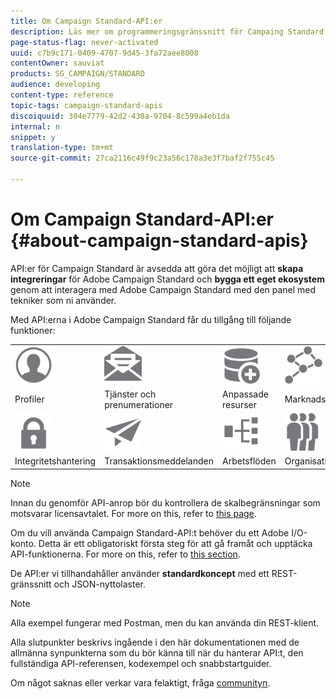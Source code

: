 ```yaml
---
title: Om Campaign Standard-API:er
description: Läs mer om programmeringsgränssnitt för Campaing Standard.
page-status-flag: never-activated
uuid: c7b9c171-0409-4707-9d45-3fa72aee8008
contentOwner: sauviat
products: SG_CAMPAIGN/STANDARD
audience: developing
content-type: reference
topic-tags: campaign-standard-apis
discoiquuid: 304e7779-42d2-430a-9704-8c599a4eb1da
internal: n
snippet: y
translation-type: tm+mt
source-git-commit: 27ca2116c49f9c23a56c178a3e3f7baf2f755c45

---
```



# Om Campaign Standard-API:er {#about-campaign-standard-apis}

API:er för Campaign Standard är avsedda att göra det möjligt att **skapa integreringar** för Adobe Campaign Standard och **bygga ett eget ekosystem** genom att interagera med Adobe Campaign Standard med den panel med tekniker som ni använder.

Med API:erna i Adobe Campaign Standard får du tillgång till följande funktioner:

<table>
<tr>
    <td valign="top">
        <a href="../../api/using/retrieving-profiles.md"><img width="60px" alt="villkor" src="assets/icon_profile.svg"/></a>
    </td>
    <td valign="top">
        <a href="../../api/using/creating-a-service.md"><img width="60px" alt="villkor" src="assets/icon_services.svg"/></a>
    </td>
    <td valign="top">
        <a href="../../api/using/interacting-with-custom-resources.md"><img width="60px" alt="villkor" src="assets/icon_customresources.svg"/></a>
    </td>
    <td valign="top">
        <a href="../../api/using/interacting-with-marketing-history.md"><img width="60px" alt="villkor" src="assets/icon_marketinghistory.svg"/></a>
    </td>
</tr>
<tr>
<td>Profiler</td>
<td>Tjänster och prenumerationer</td>
<td>Anpassade resurser</td>
<td>Marknadshistorik</td>
</tr>
<tr>
    <td valign="top">
        <a href="../../api/using/creating-a-privacy-request.md"><img width="60px" alt="villkor" src="assets/icon_privacy.svg"/></a>
    </td>
    <td valign="top">
        <a href="../../api/using/managing-transactional-messages.md"><img width="60px" alt="villkor" src="assets/icon_transactionalmessage.svg"/></a>
    </td>
    <td valign="top">
        <a href="../../api/using/controlling-a-workflow.md"><img width="60px" alt="villkor" src="assets/icon_workflows.svg"/></a>
    </td>
    <td valign="top">
        <a href="../../api/using/retrieving-an-organizational-unit.md"><img width="60px" alt="villkor" src="assets/icon_units.svg"/></a>
    </td>
</tr>
<tr>
<td>Integritetshantering</td>
<td>Transaktionsmeddelanden</td>
<td>Arbetsflöden</td>
<td>Organisationsenheter</td>
</td>
</table>

>[!NOTE]
>
>Innan du genomför API-anrop bör du kontrollera de skalbegränsningar som motsvarar licensavtalet. For more on this, refer to [this page](https://helpx.adobe.com/legal/product-descriptions/campaign-standard.html#ITInfrastructureResourcesbyActiveProfilesTiers).

Om du vill använda Campaign Standard-API:t behöver du ett Adobe I/O-konto. Detta är ett obligatoriskt första steg för att gå framåt och upptäcka API-funktionerna.
For more on this, refer to [this section](../../api/using/setting-up-api-access.md).

De API:er vi tillhandahåller använder **standardkoncept** med ett REST-gränssnitt och JSON-nyttolaster.

>[!NOTE]
>
>Alla exempel fungerar med Postman, men du kan använda din REST-klient.

Alla slutpunkter beskrivs ingående i den här dokumentationen med de allmänna synpunkterna som du bör känna till när du hanterar API:t, den fullständiga API-referensen, kodexempel och snabbstartguider.

Om något saknas eller verkar vara felaktigt, fråga [communityn](https://help-forums.adobe.com/content/adobeforums/en/campaign-forum/adobe-campaign.html).